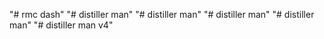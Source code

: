 "# rmc dash" 
"# distiller man" 
"# distiller man" 
"# distiller man" 
"# distiller man" 
"# distiller man v4" 
